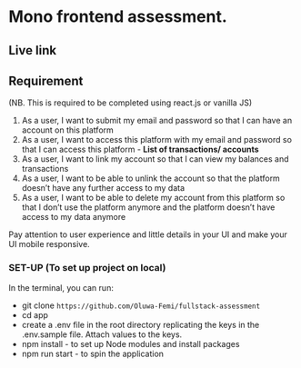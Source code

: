 # Mono frontend assessment. 

## Live link



## Requirement

(NB. This is required to be completed using react.js or vanilla JS)

1. As a user, I want to submit my email and password so that I can have an account on this platform
2. As a user, I want to access this platform with my email and password so that I can access this platform - **List of transactions/ accounts**
3. As a user, I want to link my account so that I can view my balances and transactions 
4. As a user, I want to be able to unlink the account so that the platform doesn’t have any further access to my data
5. As a user, I want to be able to delete my account from this platform so that I don’t use the platform anymore and the platform doesn’t have access to my data anymore

Pay attention to user experience and little details in your UI and make your UI mobile responsive.

### SET-UP (To set up project on local)
In the terminal, you can run:
* git clone `https://github.com/Oluwa-Femi/fullstack-assessment`
* cd app
* create a .env file in the root directory replicating the keys in the .env.sample file. Attach values to the keys. 
* npm install - to set up Node modules and install packages
* npm run start - to spin the application




